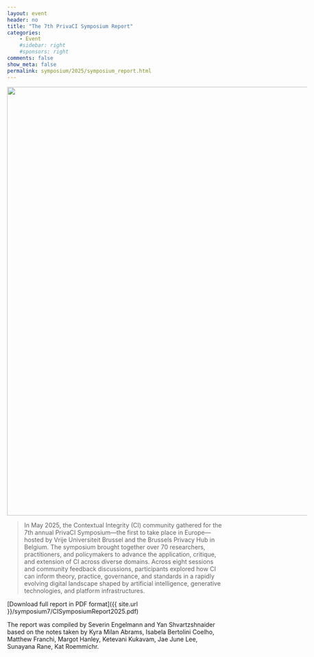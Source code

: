 ```yaml
---
layout: event
header: no
title: "The 7th PrivaCI Symposium Report"
categories:
    - Event
    #sidebar: right
    #sponsors: right
comments: false
show_meta: false
permalink: symposium/2025/symposium_report.html
---
```


 <img src="{{ site.url }}/images/7thCISymposiumLogo.png" style="width: 1000px; min-width: 700px;" />

>  In May 2025, the Contextual Integrity (CI) community gathered for the 7th annual PrivaCI Symposium—the first to take place in Europe—hosted by Vrije Universiteit Brussel and the Brussels Privacy Hub in Belgium. The symposium brought together over 70 researchers, practitioners, and policymakers to advance the application, critique, and extension of CI across diverse domains. Across eight sessions and community feedback discussions, participants explored how CI can inform theory, practice, governance, and standards in a rapidly evolving digital landscape shaped by artificial intelligence, generative technologies, and platform infrastructures.


[Download full report in PDF format]({{ site.url }}/symposium7/CISymposiumReport2025.pdf)

The report was compiled by Severin Engelmann  and Yan Shvartzshnaider based on the notes taken by Kyra Milan Abrams, Isabela Bertolini Coelho, Matthew Franchi, Margot Hanley, Ketevani Kukavam, Jae June Lee, Sunayana Rane, Kat Roemmichr.
